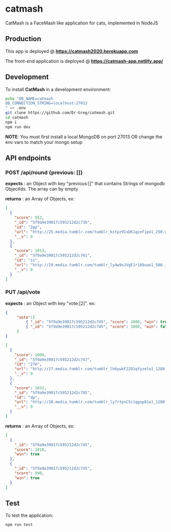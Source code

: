 # catmash

CatMash is a FaceMash like application for cats, implemented in NodeJS

## Production

This app is deployed @ **https://catmash2020.herokuapp.com**

The front-end application is deployed @ **https://catmash-app.netlify.app/**

## Development

To install **CatMash** in a development environment:

```sh
echo "DB_NAME=catmash
DB_CONNECTION_STRING=localhost:27013
" >> .env
git clone https://github.com/Dr-Greg/catmash.git
cd catmash
npm i
npm run dev
```

**NOTE**: You must first install a local MongoDB on port 27013 OR change the env vars to match your mongo setup

## API endpoints

### POST /api/round {previous: [<mongoid>]}

**expects** : an Object with key "previous:[]" that contains Strings of mongodb ObjectIds. The array can by empty

**returns** : an Array of Objects, ex:

```JSON
[
  {
    "score": 952,
    "_id": "5f9a9e39017c595212d2c73b",
    "id": "2pp",
    "url": "http://25.media.tumblr.com/tumblr_kstpz9IxDK1qzefipo1_250.gif",
    "__v": 0
  },
  {
    "score": 1013,
    "_id": "5f9a9e39017c595212d2c761",
    "id": "is",
    "url": "http://29.media.tumblr.com/tumblr_ly4w9oJVgE1r189uao1_500.jpg",
    "__v": 0
  }
]
```

### PUT /api/vote

**expects** : an Object with key "vote:[2]". ex:

```JSON
{
	 "vote":[
		 { "_id": "5f9a9e39017c595212d2c745", "score": 1000, "win": true },
		 { "_id": "5f9a9e39017c595212d2c745", "score": 1000, "win": false }
	 ]
}
```

```JSON
[
  {
    "score": 1009,
    "_id": "5f9a9e39017c595212d2c747",
    "id": "27m",
    "url": "http://27.media.tumblr.com/tumblr_lh6ywkF22D1qfyzelo1_1280.jpg",
    "__v": 0
  },
  {
    "score": 1032,
    "_id": "5f9a9e39017c595212d2c785",
    "id": "dp",
    "url": "http://28.media.tumblr.com/tumblr_ly7rtpsCSc1qgop81o1_1280.jpg",
    "__v": 0
  }
]
```

**returns** : an Array of Objects, ex:

```JSON
[
  {
    "_id": "5f9a9e39017c595212d2c745",
    "score": 1010,
    "win": true
  },
  {
    "_id": "5f9a9e39017c595212d2c745",
    "score": 990,
    "win": true
  }
]
```

## Test

To test the application:

```sh
npm run test
```
